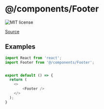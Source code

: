 # @/components/Footer

![MIT license](https://badgen.now.sh/badge/license/MIT)

[Source](https://github.com/jtsamzg/fullstack-nextjs-app/tree/main/src/components/Footer)


## Examples

```js
import React from 'react';
import Footer from '@/components/Footer';


export default () => {
  return (
    <>
		<Footer />
    </>
  );
}

```